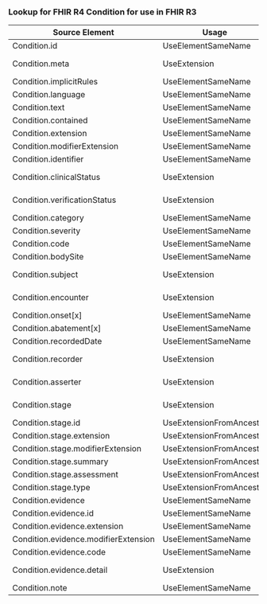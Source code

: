 ### Lookup for FHIR R4 Condition for use in FHIR R3

| Source Element | Usage | Target |
| -------------- | ----- | ------ |
| Condition.id | UseElementSameName | Condition.id |
| Condition.meta | UseExtension | http://hl7.org/fhir/4.0/StructureDefinition/extension-Condition.meta |
| Condition.implicitRules | UseElementSameName | Condition.implicitRules |
| Condition.language | UseElementSameName | Condition.language |
| Condition.text | UseElementSameName | Condition.text |
| Condition.contained | UseElementSameName | Condition.contained |
| Condition.extension | UseElementSameName | Condition.extension |
| Condition.modifierExtension | UseElementSameName | Condition.modifierExtension |
| Condition.identifier | UseElementSameName | Condition.identifier |
| Condition.clinicalStatus | UseExtension | http://hl7.org/fhir/4.0/StructureDefinition/extension-Condition.clinicalStatus |
| Condition.verificationStatus | UseExtension | http://hl7.org/fhir/4.0/StructureDefinition/extension-Condition.verificationStatus |
| Condition.category | UseElementSameName | Condition.category |
| Condition.severity | UseElementSameName | Condition.severity |
| Condition.code | UseElementSameName | Condition.code |
| Condition.bodySite | UseElementSameName | Condition.bodySite |
| Condition.subject | UseExtension | http://hl7.org/fhir/4.0/StructureDefinition/extension-Condition.subject |
| Condition.encounter | UseExtension | http://hl7.org/fhir/4.0/StructureDefinition/extension-Condition.encounter |
| Condition.onset[x] | UseElementSameName | Condition.onset[x] |
| Condition.abatement[x] | UseElementSameName | Condition.abatement[x] |
| Condition.recordedDate | UseElementSameName | Condition.assertedDate |
| Condition.recorder | UseExtension | http://hl7.org/fhir/4.0/StructureDefinition/extension-Condition.recorder |
| Condition.asserter | UseExtension | http://hl7.org/fhir/4.0/StructureDefinition/extension-Condition.asserter |
| Condition.stage | UseExtension | http://hl7.org/fhir/4.0/StructureDefinition/extension-Condition.stage |
| Condition.stage.id | UseExtensionFromAncestor | - |
| Condition.stage.extension | UseExtensionFromAncestor | - |
| Condition.stage.modifierExtension | UseExtensionFromAncestor | - |
| Condition.stage.summary | UseExtensionFromAncestor | - |
| Condition.stage.assessment | UseExtensionFromAncestor | - |
| Condition.stage.type | UseExtensionFromAncestor | - |
| Condition.evidence | UseElementSameName | Condition.evidence |
| Condition.evidence.id | UseElementSameName | Condition.evidence.id |
| Condition.evidence.extension | UseElementSameName | Condition.evidence.extension |
| Condition.evidence.modifierExtension | UseElementSameName | Condition.evidence.modifierExtension |
| Condition.evidence.code | UseElementSameName | Condition.evidence.code |
| Condition.evidence.detail | UseExtension | http://hl7.org/fhir/4.0/StructureDefinition/extension-Condition.evidence.detail |
| Condition.note | UseElementSameName | Condition.note |
